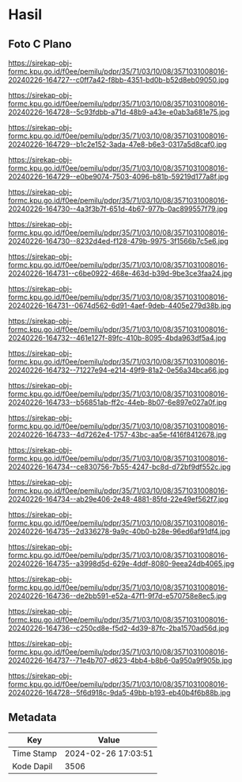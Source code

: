 # Hasil

## Foto C Plano

https://sirekap-obj-formc.kpu.go.id/f0ee/pemilu/pdpr/35/71/03/10/08/3571031008016-20240226-164727--c0ff7a42-f8bb-4351-bd0b-b52d8eb09050.jpg

https://sirekap-obj-formc.kpu.go.id/f0ee/pemilu/pdpr/35/71/03/10/08/3571031008016-20240226-164728--5c93fdbb-a71d-48b9-a43e-e0ab3a681e75.jpg

https://sirekap-obj-formc.kpu.go.id/f0ee/pemilu/pdpr/35/71/03/10/08/3571031008016-20240226-164729--b1c2e152-3ada-47e8-b6e3-0317a5d8caf0.jpg

https://sirekap-obj-formc.kpu.go.id/f0ee/pemilu/pdpr/35/71/03/10/08/3571031008016-20240226-164729--e0be9074-7503-4096-b81b-59219d177a8f.jpg

https://sirekap-obj-formc.kpu.go.id/f0ee/pemilu/pdpr/35/71/03/10/08/3571031008016-20240226-164730--4a3f3b7f-651d-4b67-977b-0ac899557f79.jpg

https://sirekap-obj-formc.kpu.go.id/f0ee/pemilu/pdpr/35/71/03/10/08/3571031008016-20240226-164730--8232d4ed-f128-479b-9975-3f1566b7c5e6.jpg

https://sirekap-obj-formc.kpu.go.id/f0ee/pemilu/pdpr/35/71/03/10/08/3571031008016-20240226-164731--c6be0922-468e-463d-b39d-9be3ce3faa24.jpg

https://sirekap-obj-formc.kpu.go.id/f0ee/pemilu/pdpr/35/71/03/10/08/3571031008016-20240226-164731--0674d562-6d91-4aef-9deb-4405e279d38b.jpg

https://sirekap-obj-formc.kpu.go.id/f0ee/pemilu/pdpr/35/71/03/10/08/3571031008016-20240226-164732--461e127f-89fc-410b-8095-4bda963df5a4.jpg

https://sirekap-obj-formc.kpu.go.id/f0ee/pemilu/pdpr/35/71/03/10/08/3571031008016-20240226-164732--71227e94-e214-49f9-81a2-0e56a34bca66.jpg

https://sirekap-obj-formc.kpu.go.id/f0ee/pemilu/pdpr/35/71/03/10/08/3571031008016-20240226-164733--b56851ab-ff2c-44eb-8b07-6e897e027a0f.jpg

https://sirekap-obj-formc.kpu.go.id/f0ee/pemilu/pdpr/35/71/03/10/08/3571031008016-20240226-164733--4d7262e4-1757-43bc-aa5e-f416f8412678.jpg

https://sirekap-obj-formc.kpu.go.id/f0ee/pemilu/pdpr/35/71/03/10/08/3571031008016-20240226-164734--ce830756-7b55-4247-bc8d-d72bf9df552c.jpg

https://sirekap-obj-formc.kpu.go.id/f0ee/pemilu/pdpr/35/71/03/10/08/3571031008016-20240226-164734--ab29e406-2e48-4881-85fd-22e49ef562f7.jpg

https://sirekap-obj-formc.kpu.go.id/f0ee/pemilu/pdpr/35/71/03/10/08/3571031008016-20240226-164735--2d336278-9a9c-40b0-b28e-96ed6af91df4.jpg

https://sirekap-obj-formc.kpu.go.id/f0ee/pemilu/pdpr/35/71/03/10/08/3571031008016-20240226-164735--a3998d5d-629e-4ddf-8080-9eea24db4065.jpg

https://sirekap-obj-formc.kpu.go.id/f0ee/pemilu/pdpr/35/71/03/10/08/3571031008016-20240226-164736--de2bb591-e52a-47f1-9f7d-e570758e8ec5.jpg

https://sirekap-obj-formc.kpu.go.id/f0ee/pemilu/pdpr/35/71/03/10/08/3571031008016-20240226-164736--c250cd8e-f5d2-4d39-87fc-2ba1570ad56d.jpg

https://sirekap-obj-formc.kpu.go.id/f0ee/pemilu/pdpr/35/71/03/10/08/3571031008016-20240226-164737--71e4b707-d623-4bb4-b8b6-0a950a9f905b.jpg

https://sirekap-obj-formc.kpu.go.id/f0ee/pemilu/pdpr/35/71/03/10/08/3571031008016-20240226-164728--5f6d918c-9da5-49bb-b193-eb40b4f6b88b.jpg


## Metadata

| Key        | Value               |
| ---------- | ------------------- |
| Time Stamp | 2024-02-26 17:03:51 |
| Kode Dapil | 3506                |



